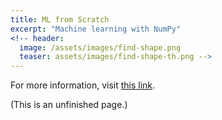 ```yaml
---
title: ML from Scratch
excerpt: "Machine learning with NumPy"
<!-- header:
  image: /assets/images/find-shape.png
  teaser: assets/images/find-shape-th.png -->
---
```


For more information, visit [this link](https://github.com/jaketae/ml-from-scratch).

(This is an unfinished page.)
